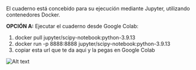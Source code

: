 El cuaderno está concebido para su ejecución mediante Jupyter, utilizando contenedores Docker. 

**OPCIÓN A:**
Ejecutar el cuaderno desde Google Colab:
1. docker pull jupyter/scipy-notebook:python-3.9.13
2. docker run -p 8888:8888 jupyter/scipy-notebook:python-3.9.13
3. copiar esta url que te da aqui y la pegas en Google Colab

![Alt text](image.png)